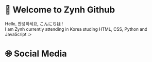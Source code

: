 # 🐬 Welcome to Zynh Github
Hello, 안녕하세요, こんにちは !</br>I am Zynh currently attending in Korea studing HTML, CSS, Python and JavaScript :>

# 🌐 Social Media
<a href="https://github.com/anuraghazra/github-readme-stats/actions">
</a>

